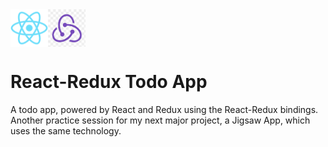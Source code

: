<div style="display: flex;">
  <img src='https://github.com/simonrevill/react-redux-todo-app/blob/develop/public/react-logo256.png' width="60" height="60" alt='React Logo' />
  <img src='https://github.com/simonrevill/react-redux-todo-app/blob/develop/public/redux-logo290.jpg' width="60" height="60" alt='Redux Logo' />
</div>

# React-Redux Todo App

A todo app, powered by React and Redux using the React-Redux bindings. Another practice session for my next major project, a Jigsaw App, which uses the same technology.